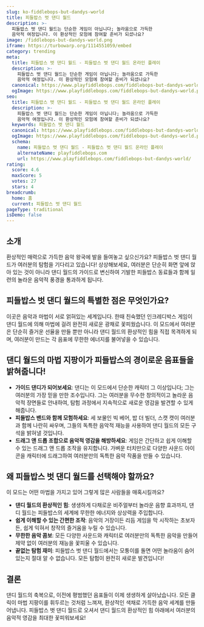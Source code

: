 ```yaml
---
slug: ko-fiddlebops-but-dandys-world
title: 피들밥스 벗 댄디 월드
description: >-
  피들밥스 벗 댄디 월드는 단순한 게임이 아닙니다; 놀라움으로 가득한 
  음악적 여정입니다. 이 환상적인 모험에 참여할 준비가 되셨나요?
image: /fiddlebops-but-dandys-world.png
iframe: https://turbowarp.org/1114551059/embed
category: trending
meta:
  title: 피들밥스 벗 댄디 월드 - 피들밥스 벗 댄디 월드 온라인 플레이
  description: >-
    피들밥스 벗 댄디 월드는 단순한 게임이 아닙니다; 놀라움으로 가득한 
    음악적 여정입니다. 이 환상적인 모험에 참여할 준비가 되셨나요?
  canonical: https://www.playfiddlebops.com/fiddlebops-but-dandys-world/
  ogImage: https://www.playfiddlebops.com/fiddlebops-but-dandys-world.png
seo:
  title: 피들밥스 벗 댄디 월드 - 피들밥스 벗 댄디 월드 온라인 플레이
  description: >-
    피들밥스 벗 댄디 월드는 단순한 게임이 아닙니다; 놀라움으로 가득한 
    음악적 여정입니다. 이 환상적인 모험에 참여할 준비가 되셨나요?
  keywords: 피들밥스 벗 댄디 월드
  canonical: https://www.playfiddlebops.com/fiddlebops-but-dandys-world/
  ogImage: https://www.playfiddlebops.com/fiddlebops-but-dandys-world.png
  schema:
    name: 피들밥스 벗 댄디 월드 - 피들밥스 벗 댄디 월드 온라인 플레이
    alternateName: playfiddlebops.com
    url: https://www.playfiddlebops.com/fiddlebops-but-dandys-world/
rating:
  score: 4.6
  maxScore: 5
  votes: 27
  stars: 4
breadcrumb:
  home: 홈
  current: 피들밥스 벗 댄디 월드
pageType: traditional
isDemo: false
---
```


## 소개

환상적인 매력으로 가득한 음악 왕국에 발을 들여놓고 싶으신가요? 피들밥스 벗 댄디 월드가 여러분의 탐험을 기다리고 있습니다! 상상해보세요, 여러분은 단순히 화면 앞에 앉아 있는 것이 아니라 댄디 월드의 가이드로 변신하여 기발한 피들밥스 동료들과 함께 일련의 놀라운 음악적 풍경을 통과하게 됩니다.

## 피들밥스 벗 댄디 월드의 특별한 점은 무엇인가요?

이곳은 음악과 마법이 서로 얽혀있는 세계입니다. 한때 친숙했던 인크레디박스 게임이 댄디 월드에 의해 마법에 걸려 완전히 새로운 광채로 꽃피웠습니다. 이 모드에서 여러분은 단순히 즐거운 선율을 만들 뿐만 아니라 댄디 월드의 환상적인 힘을 직접 목격하게 되며, 여러분이 만드는 각 음표에 무한한 에너지를 불어넣을 수 있습니다.

## 댄디 월드의 마법 지팡이가 피들밥스의 경이로운 음표들을 밝혀줍니다!

- **가이드 댄디가 되어보세요**: 댄디는 이 모드에서 단순한 캐릭터 그 이상입니다; 그는 여러분의 가장 믿을 만한 조수입니다. 그는 여러분을 무수한 창의적이고 놀라운 음악적 장면들로 안내하여, 탐험 과정에서 지속적으로 새로운 영감을 발견할 수 있게 해줍니다.
- **피들밥스 밴드와 함께 모험하세요**: 세 보물인 빅 베어, 밥 더 빌더, 스캣 캣이 여러분과 함께 나란히 싸우며, 그들의 독특한 음악적 재능을 사용하여 댄디 월드의 모든 구석을 밝혀낼 것입니다.
- **드래그 앤 드롭 조합으로 음악적 영감을 해방하세요**: 게임은 간단하고 쉽게 이해할 수 있는 드래그 앤 드롭 조작을 유지합니다. 가벼운 터치만으로 다양한 사운드 아이콘을 캐릭터에 드래그하여 여러분만의 독특한 음악 작품을 만들 수 있습니다.

## 왜 피들밥스 벗 댄디 월드를 선택해야 할까요?

이 모드는 어떤 마법을 가지고 있어 그렇게 많은 사람들을 매혹시킬까요?

- **댄디 월드의 환상적인 힘**: 생생하게 다채로운 비주얼부터 놀라운 음향 효과까지, 댄디 월드는 피들밥스의 세계에 무한한 에너지와 상상력을 주입합니다.
- **쉽게 이해할 수 있는 간편한 조작**: 음악의 거장이든 리듬 게임을 막 시작하는 초보자든, 쉽게 익혀서 창작의 즐거움을 누릴 수 있습니다.
- **무한한 음악 콤보**: 모든 다양한 사운드와 캐릭터로 여러분만의 독특한 음악을 만들어 제약 없이 여러분의 재능을 꽃피울 수 있습니다.
- **끝없는 탐험 재미**: 피들밥스 벗 댄디 월드에서는 모퉁이를 돌면 어떤 놀라움이 숨어있는지 절대 알 수 없습니다. 모든 탐험이 완전히 새로운 발견입니다!

## 결론

댄디 월드의 축복으로, 이전에 평범했던 음표들이 이제 생생하게 살아났습니다. 모든 클릭이 마법 지팡이를 휘두르는 것처럼 느껴져, 환상적인 색채로 가득한 음악 세계를 만들어냅니다. 피들밥스 벗 댄디 월드로 오셔서 댄디 월드의 환상적인 힘 아래에서 여러분의 음악적 영감을 최대한 꽃피워보세요!